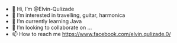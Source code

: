 - 👋 Hi, I’m @Elvin-Qulizade
- 👀 I’m interested in travelling, guitar, harmonica
- 🌱 I’m currently learning Java
- 💞️ I’m looking to collaborate on ...
- 📫 How to reach me https://www.facebook.com/elvin.qulizade.0/

<!---
Elvin-Qulizade/Elvin-Qulizade is a ✨ special ✨ repository because its `README.md` (this file) appears on your GitHub profile.
You can click the Preview link to take a look at your changes.
--->
